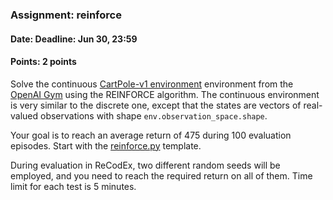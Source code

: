### Assignment: reinforce
#### Date: Deadline: Jun 30, 23:59
#### Points: 2 points

Solve the continuous [CartPole-v1 environment](https://gym.openai.com/envs/CartPole-v1)
environment from the [OpenAI Gym](https://gym.openai.com/) using the REINFORCE
algorithm. The continuous environment is very similar to the discrete one, except
that the states are vectors of real-valued observations with shape
`env.observation_space.shape`.

Your goal is to reach an average return of 475 during 100 evaluation episodes.
Start with the [reinforce.py](https://github.com/ufal/npfl114/tree/master/labs/13/reinforce.py)
template.

During evaluation in ReCodEx, two different random seeds will be employed, and
you need to reach the required return on all of them. Time limit for each test
is 5 minutes.
